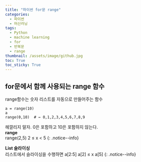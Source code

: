 ```yaml
---
title: "파이썬 for문 range"
categories:
  - 파이썬
  - 머신러닝
tags:
  - Python
  - machine learning
  - for
  - 반복문
  - range
thumbnail: /assets/image/github.jpg
toc: True
toc_sticky: True
---
```



## for문에서 함께 사용되는 range 함수
range함수는 숫자 리스트를 자동으로 만들어주는 함수
~~~
a = range(10)
a
range(0,10)  # ← 0,1,2,3,4,5,6,7,8,9
~~~

헤깔리지 말자. 0은 포함하고 10은 포함하지 않는다.  
**range**  
  range(2,5)
  2 ≤ x < 5
{: .notice--info}


**List 슬라이싱**  
  리스트에서 슬라이싱을 수행하면
  a[2:5]
  a[2] ≤ x a[5]
{: .notice--info}
